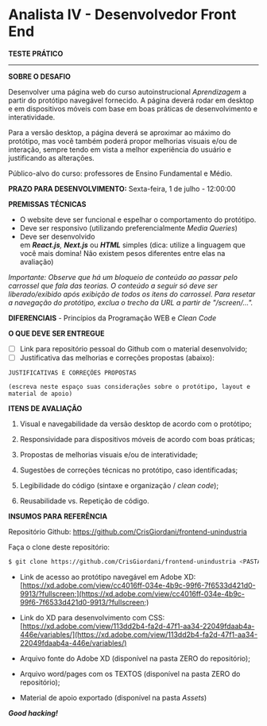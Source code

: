 # Analista IV - Desenvolvedor Front End

**TESTE PRÁTICO**

 ****

**SOBRE O DESAFIO**

Desenvolver uma página web do curso autoinstrucional *Aprendizagem* a partir do protótipo navegável fornecido. A página deverá rodar em desktop e em dispositivos móveis com base em boas práticas de desenvolvimento e interatividade.

Para a versão desktop, a página deverá se aproximar ao máximo do protótipo, mas você também poderá propor melhorias visuais e/ou de interação, sempre tendo em vista a melhor experiência do usuário e justificando as alterações.

Público-alvo do curso: professores de Ensino Fundamental e Médio.

**PRAZO PARA DESENVOLVIMENTO:** Sexta-feira, 1 de julho - 12:00:00

**PREMISSAS TÉCNICAS**

- O website deve ser funcional e espelhar o comportamento do protótipo.
- Deve ser responsivo (utilizando preferencialmente *Media Queries*)
- Deve ser desenvolvido em ***React.js**, **Next.js*** ou ***HTML*** simples (dica: utilize a linguagem que você mais domina! Não existem pesos diferentes entre elas na avaliação)

*Importante: Observe que há um bloqueio de conteúdo ao passar pelo carrossel que fala das teorias. O conteúdo a seguir só deve ser liberado/exibido após exibição de todos os itens do carrossel. Para resetar a navegação do protótipo, exclua o trecho da URL a partir de "/screen/...".*

**DIFERENCIAIS** - Princípios da Programação WEB e *Clean Code*

**O QUE DEVE SER ENTREGUE**

- [ ]  Link para repositório pessoal do Github com o material desenvolvido;
- [ ]  Justificativa das melhorias e correções propostas (abaixo):

```
JUSTIFICATIVAS E CORREÇÕES PROPOSTAS

(escreva neste espaço suas considerações sobre o protótipo, layout e material de apoio)

```

**ITENS DE AVALIAÇÃO** 

1. Visual e navegabilidade da versão desktop de acordo com o protótipo;

2. Responsividade para dispositivos móveis de acordo com boas práticas;

3. Propostas de melhorias visuais e/ou de interatividade;

4. Sugestões de correções técnicas no protótipo, caso identificadas;

5. Legibilidade do código (sintaxe e organização / *clean code*);

6. Reusabilidade vs. Repetição de código.


**INSUMOS PARA REFERÊNCIA**

Repositório Github: https://github.com/CrisGiordani/frontend-unindustria

Faça o clone deste repositório:

```bash
$ git clone https://github.com/CrisGiordani/frontend-unindustria <PASTA>
```

- Link de acesso ao protótipo navegável em Adobe XD:
[https://xd.adobe.com/view/cc4016ff-034e-4b9c-99f6-7f6533d421d0-9913/?fullscreen;](https://xd.adobe.com/view/cc4016ff-034e-4b9c-99f6-7f6533d421d0-9913/?fullscreen;)

- Link do XD para desenvolvimento com CSS: 
[https://xd.adobe.com/view/113dd2b4-fa2d-47f1-aa34-22049fdaab4a-446e/variables/](https://xd.adobe.com/view/113dd2b4-fa2d-47f1-aa34-22049fdaab4a-446e/variables/)

- Arquivo fonte do Adobe XD (disponível na pasta ZERO do repositório);
- Arquivo word/pages com os TEXTOS (disponível na pasta ZERO do repositório);
- Material de apoio exportado (disponível na pasta *Assets*)

***Good hacking!***
